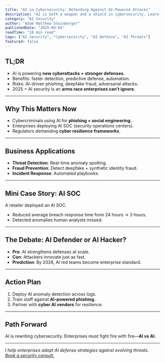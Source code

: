 ```yaml
---
title: "AI in Cybersecurity: Defending Against AI-Powered Attacks"
description: "AI is both a weapon and a shield in cybersecurity. Learn how enterprises can stay ahead in the AI-driven security arms race."
category: "AI Security"
author: "Adam Matthew Steinberger"
publishedDate: "2025-09-04"
readTime: "18 min read"
tags: ["AI Security", "Cybersecurity", "AI Defense", "AI Threats"]
featured: false
---
```


## TL;DR
- AI is powering **new cyberattacks + stronger defenses.**  
- Benefits: faster detection, predictive defense, automation.  
- Risks: AI-driven phishing, deepfake fraud, adversarial attacks.  
- 2025 = AI security is an **arms race enterprises can’t ignore.**  

---

## Why This Matters Now

- Cybercriminals using AI for **phishing + social engineering.**  
- Enterprises deploying AI SOC (security operations centers).  
- Regulators demanding **cyber resilience frameworks.**  

---

## Business Applications

- **Threat Detection**: Real-time anomaly spotting.  
- **Fraud Prevention**: Detect deepfake + synthetic identity fraud.  
- **Incident Response**: Automated playbooks.  

---

## Mini Case Story: AI SOC

A retailer deployed an AI SOC.  
- Reduced average breach response time from 24 hours → 3 hours.  
- Detected anomalies human analysts missed.  

---

## The Debate: AI Defender or AI Hacker?

- **Pro**: AI strengthens defenses at scale.  
- **Con**: Attackers innovate just as fast.  
- **Prediction**: By 2026, AI red teams become enterprise standard.  

---

## Action Plan

1. Deploy AI anomaly detection across logs.  
2. Train staff against **AI-powered phishing.**  
3. Partner with **cyber AI vendors** for resilience.  

---

## Path Forward

AI is rewriting cybersecurity. Enterprises must fight fire with fire—**AI vs AI.**  

---

*I help enterprises adopt AI defense strategies against evolving threats. [Book a security consult.](/services/ai-consulting)*
